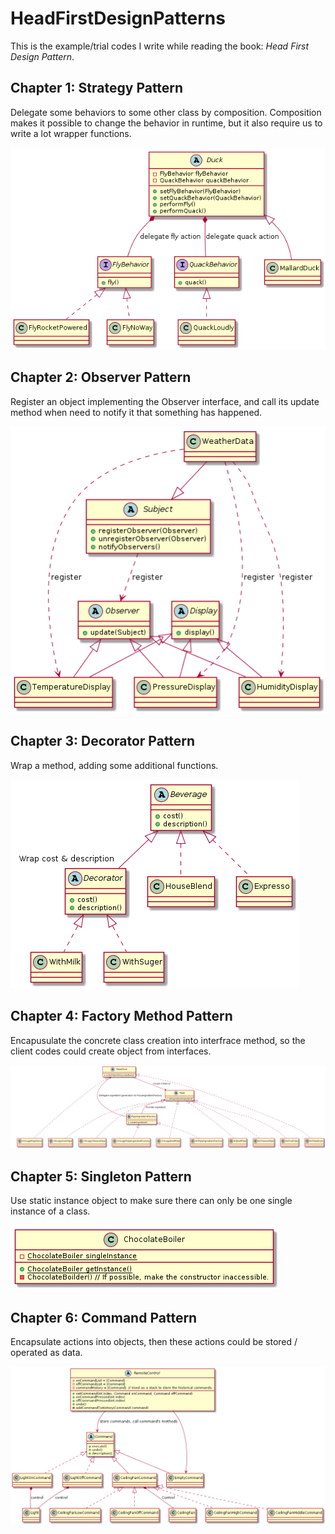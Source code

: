 # HeadFirstDesignPatterns

This is the example/trial codes I write while reading the book: *Head First Design Pattern*.

## Chapter 1: Strategy Pattern
Delegate some behaviors to some other class by composition.
Composition makes it possible to change the behavior in runtime, but it also require us to write a lot wrapper functions. 

![StrategyPattern](readme_images/c01_StrategyPattern.png)


## Chapter 2: Observer Pattern
Register an object implementing the Observer interface, and call its update method when need to notify it that something has happened.

![ObserverPattern](readme_images/c02_ObserverPattern.png)


## Chapter 3: Decorator Pattern
Wrap a method, adding some additional functions.

![DecoratorPattern](readme_images/c03_DecoratorPattern.png)


## Chapter 4: Factory Method Pattern
Encapusulate the concrete class creation into interfrace method, so the client codes could create object from interfaces.

![FactoryMethodPattern](readme_images/c04_FactoryMethodPattern.png)


## Chapter 5: Singleton Pattern
Use static instance object to make sure there can only be one single instance of a class.

![SingletonPattern](readme_images/c05_SingletonPattern.png)


## Chapter 6: Command Pattern
Encapsulate actions into objects, then these actions could be stored / operated as data.

![CommandPattern](readme_images/c06_CommandPattern.png)

